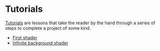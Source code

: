 # Tutorials

[Tutorials](https://documentation.divio.com/tutorials/) are lessons that take the reader by the hand through a series of steps to complete a project of some kind.

* [First shader](./first-shader/README.md)
* [Infinite background shader](./infinite-background-shader/README.md)
